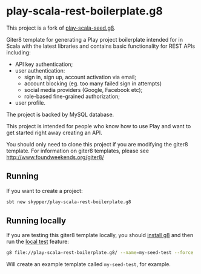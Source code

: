 # play-scala-rest-boilerplate.g8

This project is a fork of [play-scala-seed.g8](https://github.com/playframework/play-scala-seed.g8).

Giter8 template for generating a Play project boilerplate intended for in Scala with the latest libraries and contains basic functionality for REST APIs including:
 * API key authentication;
 * user authentication:
    - sign in, sign up, account activation via email;
    - account blocking (eg. too many failed sign in attempts)
    - social media providers (Google, Facebook etc);
    - role-based fine-grained authorization;
 * user profile.

The project is backed by MySQL database.

This project is intended for people who know how to use Play and want to get started right away creating an API.

You should only need to clone this project if you are modifying the giter8 template.  For information on giter8 templates, please see <http://www.foundweekends.org/giter8/>

## Running

If you want to create a project:

```bash
sbt new skypper/play-scala-rest-boilerplate.g8
```

## Running locally

If you are testing this giter8 template locally, you should [install g8](http://www.foundweekends.org/giter8/setup.html) and then run the [local test](http://www.foundweekends.org/giter8/testing.html) feature:

```bash
g8 file://play-scala-rest-boilerplate.g8/ --name=my-seed-test --force
```

Will create an example template called `my-seed-test`, for example.

